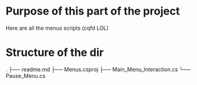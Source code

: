 # Purpose of this part of the project
Here are all the menus scripts (cqfd LOL)

# Structure of the dir
.
├── readme.md
├── Menus.csproj
├── Main_Menu_Interaction.cs
└── Pause_Menu.cs
